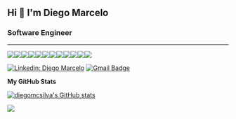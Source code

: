 ## Hi 👋 I'm Diego Marcelo

### Software Engineer
---------------------

<div style="display: flex;">
  <img src="https://img.shields.io/badge/javascript-black.svg?logo=javascript" />
  <img src="https://img.shields.io/badge/react-black.svg?logo=react" />
  <img src="https://img.shields.io/badge/typescript-black.svg?logo=typescript" />
  <img src="https://img.shields.io/badge/next-black.svg?logo=nextdotjs" />
  <img src="https://img.shields.io/badge/nodedotjs-black.svg?logo=nodedotjs" />
  <img src="https://img.shields.io/badge/jest-black.svg?logo=jest" />
  <img src="https://img.shields.io/badge/vtex-black.svg?logo=vtex" />
  <img src="https://img.shields.io/badge/shopify-black.svg?logo=shopify" />
  <img src="https://img.shields.io/badge/wordpress-black.svg?logo=wordpress" />
  <img src="https://img.shields.io/badge/php-black.svg?logo=php" />
  <img src="https://img.shields.io/badge/css3-black.svg?logo=css3" />
  <img src="https://img.shields.io/badge/html5-black.svg?logo=html5" />
</div>

[![Linkedin: Diego Marcelo](https://img.shields.io/badge/-diegomarcelo-blue?style=flat-square&logo=Linkedin&logoColor=white&link=https://www.linkedin.com/in/diego-marcelo)](https://www.linkedin.com/in/diego-marcelo/)
[![Gmail Badge](https://img.shields.io/badge/-diegomcsilva191@gmail.com-006bed?style=flat-square&logo=Gmail&logoColor=white&link=mailto:diegomcsilva191@gmail.com)](mailto:diegomcsilva191@gmail.com)


<b>My GitHub Stats</b>

<a href="http://www.github.com/diegomcsilva"><img src="https://github-readme-stats.vercel.app/api?username=diegomcsilva&show_icons=true&hide=&count_private=true&title_color=d7d709&text_color=ffffff&icon_color=d7d709&bg_color=1c1917&hide_border=true&show_icons=true" alt="diegomcsilva's GitHub stats" /></a>

<a href="http://www.github.com/diegomcsilva"><img src="https://github-readme-streak-stats.herokuapp.com/?user=diegomcsilva&stroke=ffffff&background=1c1917&ring=d7d709&fire=d7d709&currStreakNum=ffffff&currStreakLabel=d7d709&sideNums=ffffff&sideLabels=ffffff&dates=ffffff&hide_border=true" /></a>
